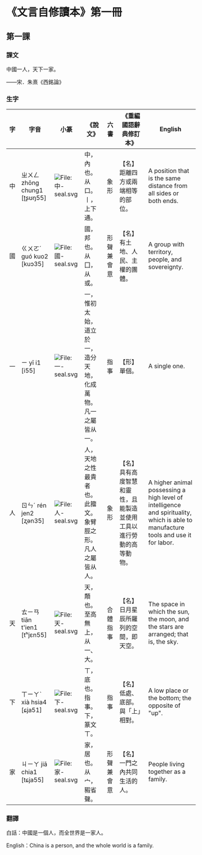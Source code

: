 # 《文言自修讀本》第一冊

## 第一課

### 課文

中國一人，天下一家。

——宋．朱熹《西銘論》

### 生字

| 字   | 字音                         | 小篆                                                         | 《說文》                                                     | 六書       | 《重編國語辭典修訂本》                                       | English                                                      |
| ---- | ---------------------------- | ------------------------------------------------------------ | ------------------------------------------------------------ | ---------- | ------------------------------------------------------------ | ------------------------------------------------------------ |
| 中   | ㄓㄨㄥ zhōng chung1 [ʈʂʊŋ55] | ![File:中-seal.svg](https://upload.wikimedia.org/wikipedia/commons/c/c9/%E4%B8%AD-seal.svg) | 中，內也。从口。丨，上下通。                                 | 象形       | 【名】距離四方或兩端相等的部位。                             | A position that is the same distance from all sides or both ends. |
| 國   | ㄍㄨㄛˊ guó kuo2 [kuɔ35]     | ![File:國-seal.svg](https://upload.wikimedia.org/wikipedia/commons/3/3c/%E5%9C%8B-seal.svg) | 國，邦也。从囗，从或。                                       | 形聲兼會意 | 【名】有土地、人民、主權的團體。                             | A group with territory, people, and sovereignty.             |
| 一   | ㄧ yī i1 [i55]               | ![File:一-seal.svg](https://upload.wikimedia.org/wikipedia/commons/e/e3/%E4%B8%80-seal.svg) | 一，惟初太始，道立於一，造分天地，化成萬物。凡一之屬皆从一。 | 指事       | 【形】單個。                                                 | A single one.                                                |
| 人   | ㄖㄣˊ rén jen2 [ʐən35]       | ![File:人-seal.svg](https://upload.wikimedia.org/wikipedia/commons/d/d3/%E4%BA%BA-seal.svg) | 人，天地之性最貴者也。此籀文。象臂脛之形。凡人之屬皆从人。   | 象形       | 【名】具有高度智慧和靈性，且能製造並使用工具以進行勞動的高等動物。 | A higher animal possessing a high level of intelligence and spirituality, which is able to manufacture tools and use it for labor. |
| 天   | ㄊㄧㄢ tiān t'ien1 [tʰjɛn55] | ![File:天-seal.svg](https://upload.wikimedia.org/wikipedia/commons/2/26/%E5%A4%A9-seal.svg) | 天，顛也。至高無上，从一、大。                               | 合體指事   | 【名】日月星辰所羅列的空間，即天空。                         | The space in which the sun, the moon, and the stars are arranged; that is, the sky. |
| 下   | ㄒㄧㄚˋ xià hsia4 [ɕja51]    | ![File:下-seal.svg](https://upload.wikimedia.org/wikipedia/commons/7/7c/%E4%B8%8B-seal.svg) | ㄒ，底也。指事。下，篆文ㄒ。                                 | 指事       | 【名】低處、底部。與「上」相對。                             | A low place or the bottom; the opposite of "up".             |
| 家   | ㄐㄧㄚ jiā chia1 [tɕja55]     | ![File:家-seal.svg](https://upload.wikimedia.org/wikipedia/commons/f/f6/%E5%AE%B6-seal.svg) | 家，居也。从宀，豭省聲。                                     | 形聲兼會意 | 【名】一門之內共同生活的人。                                 | People living together as a family.                          |

### 翻譯

白話：中國是一個人，而全世界是一家人。

English：China is a person, and the whole world is a family.

